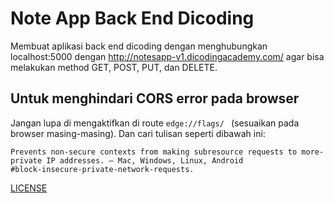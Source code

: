 # Note App Back End Dicoding

Membuat aplikasi back end dicoding dengan menghubungkan localhost:5000 dengan http://notesapp-v1.dicodingacademy.com/ agar bisa melakukan method GET, POST, PUT, dan DELETE.

## Untuk menghindari CORS error pada browser

Jangan lupa di mengaktifkan di route `edge://flags/ ` (sesuaikan pada browser masing-masing). Dan cari tulisan seperti dibawah ini:

```Block insecure private network requests.
Prevents non-secure contexts from making subresource requests to more-private IP addresses. – Mac, Windows, Linux, Android
#block-insecure-private-network-requests.
```
[LICENSE](https://github.com/rizkyhaksono/note-app-back-end/blob/main/LICENSE)
